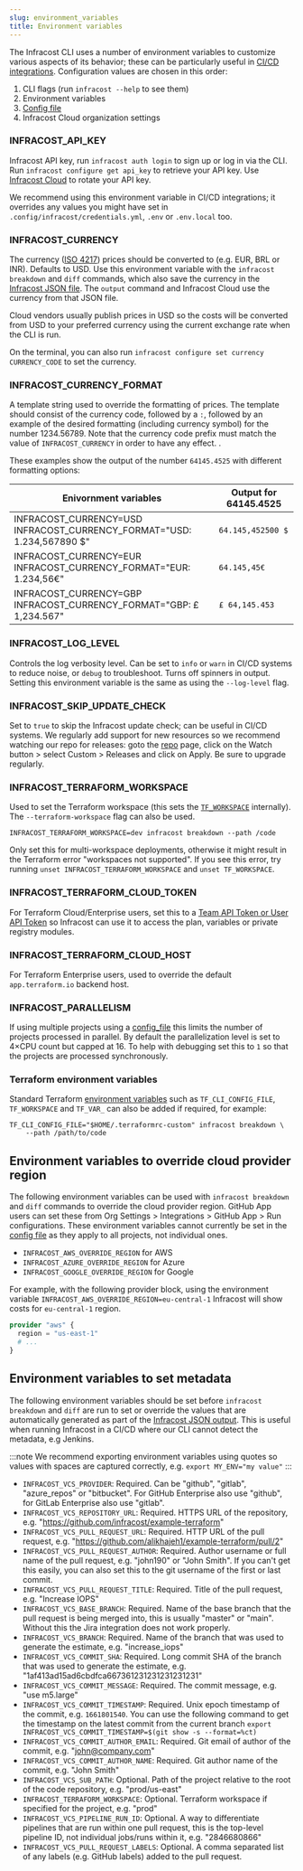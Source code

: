 ```yaml
---
slug: environment_variables
title: Environment variables
---
```


The Infracost CLI uses a number of environment variables to customize various aspects of its behavior; these can be particularly useful in [CI/CD integrations](/docs/integrations/cicd). Configuration values are chosen in this order:
1. CLI flags (run `infracost --help` to see them)
2. Environment variables
3. [Config file](/docs/features/config_file)
4. Infracost Cloud organization settings

### INFRACOST_API_KEY
Infracost API key, run `infracost auth login` to sign up or log in via the CLI. Run `infracost configure get api_key` to retrieve your API key. Use [Infracost Cloud](/docs/infracost_cloud/authentication/) to rotate your API key.

We recommend using this environment variable in CI/CD integrations; it overrides any values you might have set in `.config/infracost/credentials.yml`, `.env` or `.env.local` too.

### INFRACOST_CURRENCY
The currency ([ISO 4217](https://en.wikipedia.org/wiki/ISO_4217#Active_codes)) prices should be converted to (e.g. EUR, BRL or INR). Defaults to USD. Use this environment variable with the `infracost breakdown` and `diff` commands, which also save the currency in the [Infracost JSON file](/docs/features/cli_commands/#examples). The `output` command and Infracost Cloud use the currency from that JSON file.

Cloud vendors usually publish prices in USD so the costs will be converted from USD to your preferred currency using the current exchange rate when the CLI is run.

On the terminal, you can also run `infracost configure set currency CURRENCY_CODE` to set the currency.

### INFRACOST_CURRENCY_FORMAT
A template string used to override the formatting of prices. The template should consist of the currency code, followed by a `:`, followed by an example of the desired formatting (including currency symbol) for the number 1234.56789. Note that the currency code prefix must match the value of `INFRACOST_CURRENCY` in order to have any effect.
.

These examples show the output of the number `64145.4525` with different formatting options:

| Enivornment variables                                                        | Output for 64145.4525 |
|------------------------------------------------------------------------------|-----------------------|
| INFRACOST_CURRENCY=USD<BR/>INFRACOST_CURRENCY_FORMAT="USD: 1.234,567890 $"   | `64.145,452500 $`     |
| INFRACOST_CURRENCY=EUR<BR/>INFRACOST_CURRENCY_FORMAT="EUR: 1.234,56€"        | `64.145,45€`          |
| INFRACOST_CURRENCY=GBP<BR/>INFRACOST_CURRENCY_FORMAT="GBP: £ 1,234.567"      | `£ 64,145.453`        |

### INFRACOST_LOG_LEVEL
Controls the log verbosity level. Can be set to `info` or `warn` in CI/CD systems to reduce noise, or `debug` to troubleshoot. Turns off spinners in output. Setting this environment variable is the same as using the `--log-level` flag.

### INFRACOST_SKIP_UPDATE_CHECK
Set to `true` to skip the Infracost update check; can be useful in CI/CD systems. We regularly add support for new resources so we recommend watching our repo for releases: goto the [repo](https://github.com/infracost/infracost) page, click on the Watch button > select Custom > Releases and click on Apply. Be sure to upgrade regularly.

### INFRACOST_TERRAFORM_WORKSPACE
Used to set the Terraform workspace (this sets the [`TF_WORKSPACE`](https://www.terraform.io/docs/cli/config/environment-variables.html#tf_workspace) internally). The `--terraform-workspace` flag can also be used.
  ```shell
  INFRACOST_TERRAFORM_WORKSPACE=dev infracost breakdown --path /code
  ```

Only set this for multi-workspace deployments, otherwise it might result in the Terraform error "workspaces not supported". If you see this error, try running `unset INFRACOST_TERRAFORM_WORKSPACE` and `unset TF_WORKSPACE`.

### INFRACOST_TERRAFORM_CLOUD_TOKEN
For Terraform Cloud/Enterprise users, set this to a [Team API Token or User API Token](https://www.terraform.io/docs/cloud/users-teams-organizations/api-tokens.html) so Infracost can use it to access the plan, variables or private registry modules.

### INFRACOST_TERRAFORM_CLOUD_HOST
For Terraform Enterprise users, used to override the default `app.terraform.io` backend host.

### INFRACOST_PARALLELISM
If using multiple projects using a [config_file](/docs/features/config_file) this limits the number of projects processed in parallel. By default the parallelization level is set to 4×CPU count but capped at 16. To help with debugging set this to `1` so that the projects are processed synchronously.

### Terraform environment variables
Standard Terraform [environment variables](https://www.terraform.io/docs/commands/environment-variables.html) such as `TF_CLI_CONFIG_FILE`, `TF_WORKSPACE` and `TF_VAR_` can also be added if required, for example:
```shell
TF_CLI_CONFIG_FILE="$HOME/.terraformrc-custom" infracost breakdown \
    --path /path/to/code
```

## Environment variables to override cloud provider region

The following environment variables can be used with `infracost breakdown` and `diff` commands to override the cloud provider region. GitHub App users can set these from Org Settings > Integrations > GitHub App > Run configurations. These environment variables cannot currently be set in the [config file](/docs/features/config_file/) as they apply to all projects, not individual ones.

- `INFRACOST_AWS_OVERRIDE_REGION` for AWS
- `INFRACOST_AZURE_OVERRIDE_REGION` for Azure
- `INFRACOST_GOOGLE_OVERRIDE_REGION` for Google

For example, with the following provider block, using the environment variable `INFRACOST_AWS_OVERRIDE_REGION=eu-central-1` Infracost will show costs for `eu-central-1` region.
```tf
provider "aws" {
  region = "us-east-1"
  # ...
}
```

## Environment variables to set metadata

The following environment variables should be set before `infracost breakdown` and `diff` are run to set or override the values that are automatically generated as part of the [Infracost JSON output](/docs/features/cli_commands/#examples). This is useful when running Infracost in a CI/CD where our CLI cannot detect the metadata, e.g Jenkins.

:::note
We recommend exporting environment variables using quotes so values with spaces are captured correctly, e.g. `export MY_ENV="my value"`
:::

- `INFRACOST_VCS_PROVIDER`: Required. Can be "github", "gitlab", "azure_repos" or "bitbucket". For GitHub Enterprise also use "github", for GitLab Enterprise also use "gitlab".
- `INFRACOST_VCS_REPOSITORY_URL`: Required. HTTPS URL of the repository, e.g. "https://github.com/infracost/example-terraform"
- `INFRACOST_VCS_PULL_REQUEST_URL`: Required. HTTP URL of the pull request, e.g. "https://github.com/alikhajeh1/example-terraform/pull/2"
- `INFRACOST_VCS_PULL_REQUEST_AUTHOR`: Required. Author username or full name of the pull request, e.g. "john190" or "John Smith". If you can't get this easily, you can also set this to the git username of the first or last commit.
- `INFRACOST_VCS_PULL_REQUEST_TITLE`: Required. Title of the pull request, e.g. "Increase IOPS"
- `INFRACOST_VCS_BASE_BRANCH`: Required. Name of the base branch that the pull request is being merged into, this is usually "master" or "main". Without this the Jira integration does not work properly.
- `INFRACOST_VCS_BRANCH`: Required. Name of the branch that was used to generate the estimate, e.g. "increase_iops"
- `INFRACOST_VCS_COMMIT_SHA`: Required. Long commit SHA of the branch that was used to generate the estimate, e.g. "1af413ad15ad6cbdfca667361231231231231231"
- `INFRACOST_VCS_COMMIT_MESSAGE`: Required. The commit message, e.g. "use m5.large"
- `INFRACOST_VCS_COMMIT_TIMESTAMP`: Required. Unix epoch timestamp of the commit, e.g. `1661801540`. You can use the following command to get the timestamp on the latest commit from the current branch `export INFRACOST_VCS_COMMIT_TIMESTAMP=$(git show -s --format=%ct)`
- `INFRACOST_VCS_COMMIT_AUTHOR_EMAIL`: Required. Git email of author of the commit, e.g. "john@company.com"
- `INFRACOST_VCS_COMMIT_AUTHOR_NAME`: Required. Git author name of the commit, e.g. "John Smith"
- `INFRACOST_VCS_SUB_PATH`: Optional. Path of the project relative to the root of the code repository, e.g. "prod/us-east"
- `INFRACOST_TERRAFORM_WORKSPACE`: Optional. Terraform workspace if specified for the project, e.g. "prod"
- `INFRACOST_VCS_PIPELINE_RUN_ID`: Optional. A way to differentiate pipelines that are run within one pull request, this is the top-level pipeline ID, not individual jobs/runs within it, e.g. "2846680866"
- `INFRACOST_VCS_PULL_REQUEST_LABELS`: Optional. A comma separated list of any labels (e.g. GitHub labels) added to the pull request.
